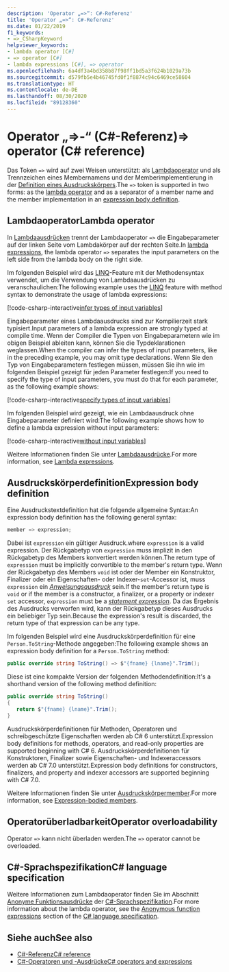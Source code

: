 ```yaml
---
description: 'Operator „=>“: C#-Referenz'
title: 'Operator „=>“: C#-Referenz'
ms.date: 01/22/2019
f1_keywords:
- =>_CSharpKeyword
helpviewer_keywords:
- lambda operator [C#]
- => operator [C#]
- lambda expressions [C#], => operator
ms.openlocfilehash: 6a4df3a4bd358b87f98ff1bd5a3f624b1029a73b
ms.sourcegitcommit: d579fb5e4b46745fd0f1f8874c94c6469ce58604
ms.translationtype: HT
ms.contentlocale: de-DE
ms.lasthandoff: 08/30/2020
ms.locfileid: "89128360"
---
```

# <a name="-operator-c-reference"></a><span data-ttu-id="e64f5-103">Operator „=>-“ (C#-Referenz)</span><span class="sxs-lookup"><span data-stu-id="e64f5-103">=> operator (C# reference)</span></span>

<span data-ttu-id="e64f5-104">Das Token `=>` wird auf zwei Weisen unterstützt: als [Lambdaoperator](#lambda-operator) und als Trennzeichen eines Membernamens und der Memberimplementierung in der [Definition eines Ausdruckskörpers](#expression-body-definition).</span><span class="sxs-lookup"><span data-stu-id="e64f5-104">The `=>` token is supported in two forms: as the [lambda operator](#lambda-operator) and as a separator of a member name and the member implementation in an [expression body definition](#expression-body-definition).</span></span>

## <a name="lambda-operator"></a><span data-ttu-id="e64f5-105">Lambdaoperator</span><span class="sxs-lookup"><span data-stu-id="e64f5-105">Lambda operator</span></span>

<span data-ttu-id="e64f5-106">In [Lambdaausdrücken](lambda-expressions.md) trennt der Lambdaoperator `=>` die Eingabeparameter auf der linken Seite vom Lambdakörper auf der rechten Seite.</span><span class="sxs-lookup"><span data-stu-id="e64f5-106">In [lambda expressions](lambda-expressions.md), the lambda operator `=>` separates the input parameters on the left side from the lambda body on the right side.</span></span>

<span data-ttu-id="e64f5-107">Im folgenden Beispiel wird das [LINQ](../../programming-guide/concepts/linq/index.md)-Feature mit der Methodensyntax verwendet, um die Verwendung von Lambdaausdrücken zu veranschaulichen:</span><span class="sxs-lookup"><span data-stu-id="e64f5-107">The following example uses the [LINQ](../../programming-guide/concepts/linq/index.md) feature with method syntax to demonstrate the usage of lambda expressions:</span></span>

[!code-csharp-interactive[infer types of input variables](snippets/shared/LambdaOperator.cs#InferredTypes)]

<span data-ttu-id="e64f5-108">Eingabeparameter eines Lambdaausdrucks sind zur Kompilierzeit stark typisiert.</span><span class="sxs-lookup"><span data-stu-id="e64f5-108">Input parameters of a lambda expression are strongly typed at compile time.</span></span> <span data-ttu-id="e64f5-109">Wenn der Compiler die Typen von Eingabeparametern wie im obigen Beispiel ableiten kann, können Sie die Typdeklarationen weglassen.</span><span class="sxs-lookup"><span data-stu-id="e64f5-109">When the compiler can infer the types of input parameters, like in the preceding example, you may omit type declarations.</span></span> <span data-ttu-id="e64f5-110">Wenn Sie den Typ von Eingabeparametern festlegen müssen, müssen Sie ihn wie im folgenden Beispiel gezeigt für jeden Parameter festlegen:</span><span class="sxs-lookup"><span data-stu-id="e64f5-110">If you need to specify the type of input parameters, you must do that for each parameter, as the following example shows:</span></span>

[!code-csharp-interactive[specify types of input variables](snippets/shared/LambdaOperator.cs#ExplicitTypes)]

<span data-ttu-id="e64f5-111">Im folgenden Beispiel wird gezeigt, wie ein Lambdaausdruck ohne Eingabeparameter definiert wird:</span><span class="sxs-lookup"><span data-stu-id="e64f5-111">The following example shows how to define a lambda expression without input parameters:</span></span>

[!code-csharp-interactive[without input variables](snippets/shared/LambdaOperator.cs#WithoutInput)]

<span data-ttu-id="e64f5-112">Weitere Informationen finden Sie unter [Lambdaausdrücke](lambda-expressions.md).</span><span class="sxs-lookup"><span data-stu-id="e64f5-112">For more information, see [Lambda expressions](lambda-expressions.md).</span></span>

## <a name="expression-body-definition"></a><span data-ttu-id="e64f5-113">Ausdruckskörperdefinition</span><span class="sxs-lookup"><span data-stu-id="e64f5-113">Expression body definition</span></span>

<span data-ttu-id="e64f5-114">Eine Ausdruckstextdefinition hat die folgende allgemeine Syntax:</span><span class="sxs-lookup"><span data-stu-id="e64f5-114">An expression body definition has the following general syntax:</span></span>

```csharp
member => expression;
```

<span data-ttu-id="e64f5-115">Dabei ist `expression` ein gültiger Ausdruck.</span><span class="sxs-lookup"><span data-stu-id="e64f5-115">where `expression` is a valid expression.</span></span> <span data-ttu-id="e64f5-116">Der Rückgabetyp von `expression` muss implizit in den Rückgabetyp des Members konvertiert werden können.</span><span class="sxs-lookup"><span data-stu-id="e64f5-116">The return type of `expression` must be implicitly convertible to the member's return type.</span></span> <span data-ttu-id="e64f5-117">Wenn der Rückgabetyp des Members `void` ist oder der Member ein Konstruktor, Finalizer oder ein Eigenschaften- oder Indexer-`set`-Accessor ist, muss `expression` ein [*Anweisungsausdruck*](~/_csharplang/spec/statements.md#expression-statements) sein.</span><span class="sxs-lookup"><span data-stu-id="e64f5-117">If the member's return type is `void` or if the member is a constructor, a finalizer, or a property or indexer `set` accessor, `expression` must be a [*statement expression*](~/_csharplang/spec/statements.md#expression-statements).</span></span> <span data-ttu-id="e64f5-118">Da das Ergebnis des Ausdrucks verworfen wird, kann der Rückgabetyp dieses Ausdrucks ein beliebiger Typ sein.</span><span class="sxs-lookup"><span data-stu-id="e64f5-118">Because the expression's result is discarded, the return type of that expression can be any type.</span></span>

<span data-ttu-id="e64f5-119">Im folgenden Beispiel wird eine Ausdruckskörperdefinition für eine `Person.ToString`-Methode angegeben:</span><span class="sxs-lookup"><span data-stu-id="e64f5-119">The following example shows an expression body definition for a `Person.ToString` method:</span></span>

```csharp
public override string ToString() => $"{fname} {lname}".Trim();
```

<span data-ttu-id="e64f5-120">Diese ist eine kompakte Version der folgenden Methodendefinition:</span><span class="sxs-lookup"><span data-stu-id="e64f5-120">It's a shorthand version of the following method definition:</span></span>

```csharp
public override string ToString()
{
   return $"{fname} {lname}".Trim();
}
```

<span data-ttu-id="e64f5-121">Ausdruckskörperdefinitionen für Methoden, Operatoren und schreibgeschützte Eigenschaften werden ab C# 6 unterstützt.</span><span class="sxs-lookup"><span data-stu-id="e64f5-121">Expression body definitions for methods, operators, and read-only properties are supported beginning with C# 6.</span></span> <span data-ttu-id="e64f5-122">Ausdruckskörperdefinitionen für Konstruktoren, Finalizer sowie Eigenschaften- und Indexeraccessors werden ab C# 7.0 unterstützt.</span><span class="sxs-lookup"><span data-stu-id="e64f5-122">Expression body definitions for constructors, finalizers, and property and indexer accessors are supported beginning with C# 7.0.</span></span>

<span data-ttu-id="e64f5-123">Weitere Informationen finden Sie unter [Ausdruckskörpermember](../../programming-guide/statements-expressions-operators/expression-bodied-members.md).</span><span class="sxs-lookup"><span data-stu-id="e64f5-123">For more information, see [Expression-bodied members](../../programming-guide/statements-expressions-operators/expression-bodied-members.md).</span></span>

## <a name="operator-overloadability"></a><span data-ttu-id="e64f5-124">Operatorüberladbarkeit</span><span class="sxs-lookup"><span data-stu-id="e64f5-124">Operator overloadability</span></span>

<span data-ttu-id="e64f5-125">Operator `=>` kann nicht überladen werden.</span><span class="sxs-lookup"><span data-stu-id="e64f5-125">The `=>` operator cannot be overloaded.</span></span>

## <a name="c-language-specification"></a><span data-ttu-id="e64f5-126">C#-Sprachspezifikation</span><span class="sxs-lookup"><span data-stu-id="e64f5-126">C# language specification</span></span>

<span data-ttu-id="e64f5-127">Weitere Informationen zum Lambdaoperator finden Sie im Abschnitt [Anonyme Funktionsausdrücke](~/_csharplang/spec/expressions.md#anonymous-function-expressions) der [C#-Sprachspezifikation](~/_csharplang/spec/introduction.md).</span><span class="sxs-lookup"><span data-stu-id="e64f5-127">For more information about the lambda operator, see the [Anonymous function expressions](~/_csharplang/spec/expressions.md#anonymous-function-expressions) section of the [C# language specification](~/_csharplang/spec/introduction.md).</span></span>

## <a name="see-also"></a><span data-ttu-id="e64f5-128">Siehe auch</span><span class="sxs-lookup"><span data-stu-id="e64f5-128">See also</span></span>

- [<span data-ttu-id="e64f5-129">C#-Referenz</span><span class="sxs-lookup"><span data-stu-id="e64f5-129">C# reference</span></span>](../index.md)
- [<span data-ttu-id="e64f5-130">C#-Operatoren und -Ausdrücke</span><span class="sxs-lookup"><span data-stu-id="e64f5-130">C# operators and expressions</span></span>](index.md)
